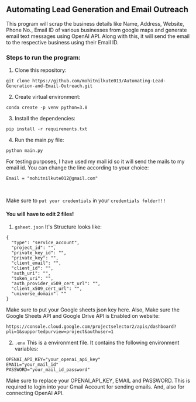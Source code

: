 ## Automating Lead Generation and Email Outreach

This program will scrap the business details like Name, Address, Website, Phone No., Email ID of various businesses from google maps and generate email text messages using OpenAI API. Along with this, it will send the email to the respective business using their Email ID.

### Steps to run the program:
1. Clone this repository:
```
git clone https://github.com/mohitnilkute013/Automating-Lead-Generation-and-Email-Outreach.git
```

2. Create virtual environment:
```
conda create -p venv python=3.8
```

3. Install the dependencies:
```
pip install -r requirements.txt
```

4. Run the main.py file:
```
python main.py
```


For testing purposes, I have used my mail id so it will send the mails to my email id. You can change the line according to your choice:
```
Email = "mohitnilkute012@gmail.com"
```
<br>

Make sure to `put your credentials` in your `credentials folder!!!`
#### You will have to edit 2 files!

1. `gsheet.json`
It's Structure looks like:
```
{
  "type": "service_account",
  "project_id": "",
  "private_key_id": "",
  "private_key": "",
  "client_email": "",
  "client_id": "",
  "auth_uri": "",
  "token_uri": "",
  "auth_provider_x509_cert_url": "",
  "client_x509_cert_url": "",
  "universe_domain": ""
}
```
Make sure to put your Google sheets json key here.
Also, Make sure the Google Sheets API and Google Drive API is Enabled on website: 
```
https://console.cloud.google.com/projectselector2/apis/dashboard?pli=1&supportedpurview=project&authuser=1
```


2. `.env`
This is a environment file. It contains the following environment variables:
```
OPENAI_API_KEY="your_openai_api_key"
EMAIL="your_mail_id"
PASSWORD="your_mail_id_password"
```

Make sure to replace your OPENAI_API_KEY, EMAIL and PASSWORD.
This is required to login into your Gmail Account for sending emails. And, also for connecting OpenAI API.


